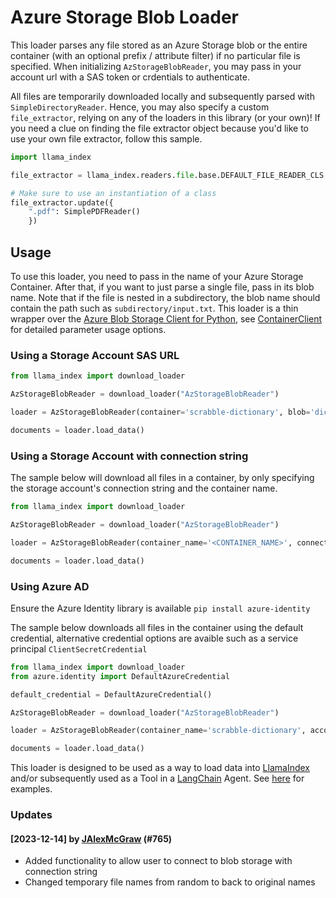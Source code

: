 # Azure Storage Blob Loader

This loader parses any file stored as an Azure Storage blob or the entire container (with an optional prefix / attribute filter) if no particular file is specified. When initializing `AzStorageBlobReader`, you may pass in your account url with a SAS token or crdentials to authenticate.

All files are temporarily downloaded locally and subsequently parsed with `SimpleDirectoryReader`. Hence, you may also specify a custom `file_extractor`, relying on any of the loaders in this library (or your own)! If you need a clue on finding the file extractor object because you'd like to use your own file extractor, follow this sample.

```python
import llama_index

file_extractor = llama_index.readers.file.base.DEFAULT_FILE_READER_CLS

# Make sure to use an instantiation of a class
file_extractor.update({
    ".pdf": SimplePDFReader()
    })
```

## Usage

To use this loader, you need to pass in the name of your Azure Storage Container. After that, if you want to just parse a single file, pass in its blob name. Note that if the file is nested in a subdirectory, the blob name should contain the path such as `subdirectory/input.txt`. This loader is a thin wrapper over the [Azure Blob Storage Client for Python](https://learn.microsoft.com/en-us/azure/storage/blobs/storage-quickstart-blobs-python?tabs=managed-identity%2Croles-azure-portal%2Csign-in-azure-cli), see [ContainerClient](https://learn.microsoft.com/en-us/python/api/azure-storage-blob/azure.storage.blob.containerclient?view=azure-python) for detailed parameter usage options. 


### Using a Storage Account SAS URL
```python
from llama_index import download_loader

AzStorageBlobReader = download_loader("AzStorageBlobReader")

loader = AzStorageBlobReader(container='scrabble-dictionary', blob='dictionary.txt', account_url='<SAS_URL>')

documents = loader.load_data()
```

### Using a Storage Account with connection string
The sample below will download all files in a container, by only specifying the storage account's connection string and the container name.

```python
from llama_index import download_loader

AzStorageBlobReader = download_loader("AzStorageBlobReader")

loader = AzStorageBlobReader(container_name='<CONTAINER_NAME>', connection_string='<STORAGE_ACCOUNT_CONNECTION_STRING>')

documents = loader.load_data()
```

### Using Azure AD
Ensure the Azure Identity library is available ```pip install azure-identity```

The sample below downloads all files in the container using the default credential, alternative credential options are avaible such as a service principal ```ClientSecretCredential``` 

```python
from llama_index import download_loader
from azure.identity import DefaultAzureCredential

default_credential = DefaultAzureCredential()

AzStorageBlobReader = download_loader("AzStorageBlobReader")

loader = AzStorageBlobReader(container_name='scrabble-dictionary', account_url='https://<storage account name>.blob.core.windows.net', credential=default_credential)

documents = loader.load_data()
```

This loader is designed to be used as a way to load data into [LlamaIndex](https://github.com/run-llama/llama_index/tree/main/llama_index) and/or subsequently used as a Tool in a [LangChain](https://github.com/hwchase17/langchain) Agent. See [here](https://github.com/emptycrown/llama-hub/tree/main) for examples.

### Updates

#### [2023-12-14] by [JAlexMcGraw](https://github.com/JAlexMcGraw) (#765)

- Added functionality to allow user to connect to blob storage with connection string
- Changed temporary file names from random to back to original names
